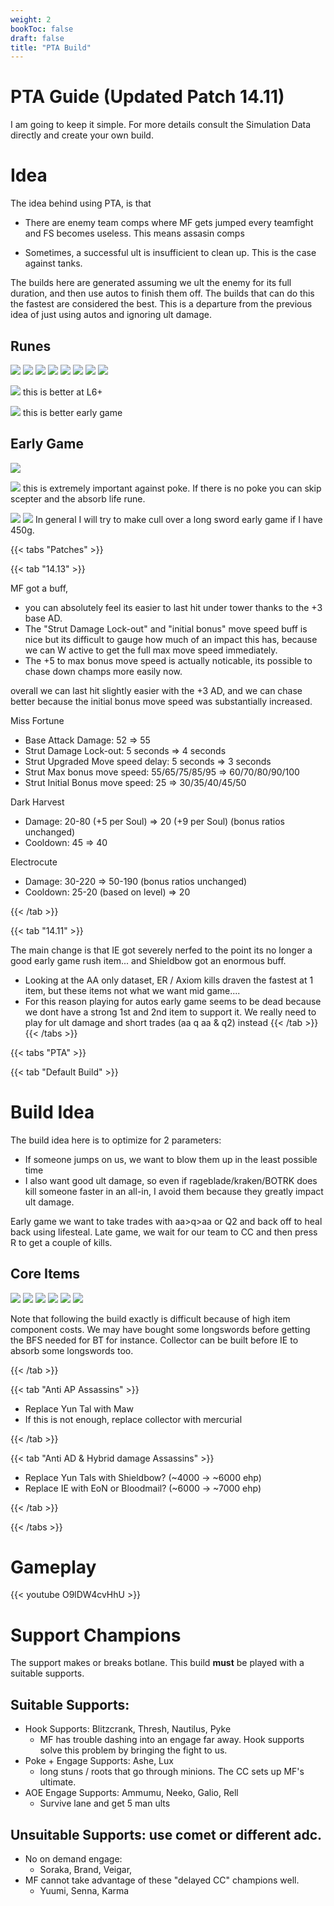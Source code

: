 ```yaml
---
weight: 2
bookToc: false
draft: false
title: "PTA Build"
---
```


# PTA Guide (Updated Patch 14.11)
I am going to keep it simple. For more details consult the Simulation Data directly and create your own build.

# Idea
The idea behind using PTA, is that 

- There are enemy team comps where MF gets jumped every teamfight and FS becomes useless. This means assasin comps

- Sometimes, a successful ult is insufficient to clean up. This is the case against tanks.

The builds here are generated assuming we ult the enemy for its full duration, and then use autos to finish them off. The builds that can do this the fastest are considered the best. This is a departure from the previous idea of just using autos and ignoring ult damage.

## Runes
![](/Styles/Precision/PressTheAttack/PressTheAttack.png)
![](/Styles/Precision/PresenceOfMind/PresenceOfMind.png)
![](/Styles/Precision/LegendAlacrity/LegendAlacrity.png)
![](/Styles/Precision/CutDown/CutDown.png)
![](/Styles/Sorcery/AbsoluteFocus/AbsoluteFocus.png)
![](/Styles/Sorcery/GatheringStorm/GatheringStorm.png)
![](/StatMods/StatModsAdaptiveForceIcon.png)
![](/StatMods/StatModsAdaptiveForceIcon.png)

![](/StatMods/StatModsHealthPlusIcon.png) this is better at L6+

![](/StatMods/StatModsHealthScalingIcon.png) this is better early game

## Early Game
![](/item/1055.png)

![](/item/1053.png) this is extremely important against poke. If there is no poke you can skip scepter and the absorb life rune.

![](/item/1083.png)
![](/item/1001.png) In general I will try to make cull over a long sword early game if I have 450g.


{{< tabs "Patches" >}}

{{< tab "14.13" >}} 

MF got a buff, 
- you can absolutely feel its easier to last hit under tower thanks to the +3 base AD. 
- The "Strut Damage Lock-out" and "initial bonus" move speed buff is nice but its difficult to gauge how much of an impact this has, because we can W active to get the full max move speed immediately.
- The +5 to max bonus move speed is actually noticable, its possible to chase down champs more easily now.

overall we can last hit slightly easier with the +3 AD, and we can chase better because the initial bonus move speed was substantially increased.

Miss Fortune
- Base Attack Damage: 52 ⇒ 55
- Strut Damage Lock-out: 5 seconds ⇒ 4 seconds
- Strut Upgraded Move speed delay: 5 seconds ⇒ 3 seconds
- Strut Max bonus move speed: 55/65/75/85/95 ⇒ 60/70/80/90/100
- Strut Initial Bonus move speed: 25 ⇒ 30/35/40/45/50

Dark Harvest
- Damage: 20-80 (+5 per Soul) ⇒ 20 (+9 per Soul) (bonus ratios unchanged)
- Cooldown: 45 ⇒ 40

Electrocute
- Damage: 30-220 ⇒ 50-190 (bonus ratios unchanged)
- Cooldown: 25-20 (based on level) ⇒ 20

{{< /tab >}}

{{< tab "14.11" >}} 

The main change is that IE got severely nerfed to the point its no longer a good early game rush item... and Shieldbow got an enormous buff.
- Looking at the AA only dataset, ER / Axiom kills draven the fastest at 1 item, but these items not what we want mid game....  
- For this reason playing for autos early game seems to be dead because we dont have a strong 1st and 2nd item to support it. We really need to play for ult damage and short trades (aa q aa & q2) instead
{{< /tab >}}
{{< /tabs >}}


{{< tabs "PTA" >}}



{{< tab "Default Build" >}} 

# Build Idea 
The build idea here is to optimize for 2 parameters:
- If someone jumps on us, we want to blow them up in the least possible time
- I also want good ult damage, so even if rageblade/kraken/BOTRK does kill someone faster in an all-in, I avoid them because they greatly impact ult damage.

Early game we want to take trades with aa>q>aa or Q2 and back off to heal back using lifesteal. Late game, we wait for our team to CC and then press R to get a couple of kills.

## Core Items
![](/item/3072.png)
![](/item/3036.png)
![](/item/3031.png)
![](/item/6676.png)
![](/item/3032.png)
![](/item/3142.png)


Note that following the build exactly is difficult because of high item component costs. We may have bought some longswords before getting the BFS needed for BT for instance. Collector can be built before IE to absorb some longswords too.


{{< /tab >}}

{{< tab "Anti AP Assassins" >}}
- Replace Yun Tal with Maw
- If this is not enough, replace collector with mercurial

{{< /tab >}}

{{< tab "Anti AD & Hybrid damage Assassins" >}}

- Replace Yun Tals with Shieldbow? (~4000 -> ~6000 ehp)
- Replace IE with EoN or Bloodmail? (~6000 -> ~7000 ehp) 

{{< /tab >}}

{{< /tabs >}}


# Gameplay
{{< youtube O9lDW4cvHhU >}}



# Support Champions
The support makes or breaks botlane. This build **must** be played with a suitable supports.

## Suitable Supports:
- Hook Supports: Blitzcrank, Thresh, Nautilus, Pyke
	- MF has trouble dashing into an engage far away. Hook supports solve this problem by bringing the fight to us. 
- Poke + Engage Supports: Ashe, Lux
	- long stuns / roots that go through minions. The CC sets up MF's ultimate. 
- AOE Engage Supports: Ammumu, Neeko, Galio, Rell
	- Survive lane and get 5 man ults

## Unsuitable Supports: use comet or different adc.
- No on demand engage:
	- Soraka, Brand, Veigar,
- MF cannot take advantage of these "delayed CC" champions well.
	- Yuumi, Senna, Karma 